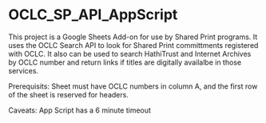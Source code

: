 # OCLC_SP_API_AppScript

This project is a Google Sheets Add-on for use by Shared Print programs. It uses the OCLC Search API to look for Shared Print committments registered with OCLC. It also can be used to search HathiTrust and Internet Archives by OCLC number and return links if titles are digitally availalbe in those services. 

Prerequisits:
Sheet must have OCLC numbers in column A, and the first row of the sheet is reserved for headers.

Caveats:
App Script has a 6 minute timeout
